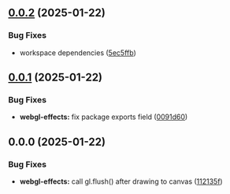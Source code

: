 ## [0.0.2](https://gitea.com/miru/miru/compare/webgl-effects@0.0.1...webgl-effects@0.0.2) (2025-01-22)


### Bug Fixes

* workspace dependencies ([5ec5ffb](https://gitea.com/miru/miru/commits/5ec5ffbedc6d22ca97668192dbca45d12db351e4))



## [0.0.1](https://gitea.com/miru/miru/compare/webgl-effects@0.0.0...webgl-effects@0.0.1) (2025-01-22)


### Bug Fixes

* **webgl-effects:** fix package exports field ([0091d60](https://gitea.com/miru/miru/commits/0091d60ae00b428cbec9759a41a2f773725aaf36))



## 0.0.0 (2025-01-22)


### Bug Fixes

* **webgl-effects:** call gl.flush() after drawing to canvas ([112135f](https://gitea.com/miru/miru/commits/112135f25e3abbd5be3190197ea8ecead0bce1d9))



